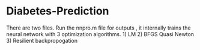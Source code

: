 # Diabetes-Prediction
There are two files. Run the nnpro.m file for outputs , it internally trains the neural network with 3 optimization algorithms. 1) LM 2) BFGS Quasi Newton 3) Resilient backpropogation
